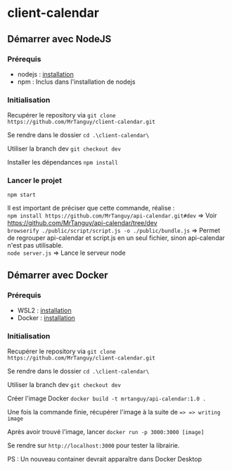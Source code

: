# client-calendar

## Démarrer avec NodeJS

### Prérequis

- nodejs : [installation](https://nodejs.org/en/download)
- npm : Inclus dans l'installation de nodejs

### Initialisation 

Recupérer le repository via `git clone https://github.com/MrTanguy/client-calendar.git`

Se rendre dans le dossier `cd .\client-calendar\`

Utiliser la branch dev `git checkout dev`

Installer les dépendances `npm install`

### Lancer le projet

`npm start`

Il est important de préciser que cette commande, réalise : <br />
`npm install https://github.com/MrTanguy/api-calendar.git#dev` => Voir https://github.com/MrTanguy/api-calendar/tree/dev <br />
`browserify ./public/script/script.js -o ./public/bundle.js` => Permet de regrouper api-calendar et script.js en un seul fichier, sinon api-calendar n'est pas utilisable. <br />
`node server.js` => Lance le serveur node <br />

## Démarrer avec Docker

### Prérequis

- WSL2 : [installation](https://learn.microsoft.com/fr-fr/windows/wsl/install)
- Docker : [installation](https://www.docker.com/products/docker-desktop/)


### Initialisation 

Recupérer le repository via `git clone https://github.com/MrTanguy/client-calendar.git`

Se rendre dans le dossier `cd .\client-calendar\`

Utiliser la branch dev `git checkout dev`

Créer l'image Docker `docker build -t mrtanguy/api-calendar:1.0 .`

Une fois la commande finie, récupérer l'image à la suite de `=> => writing image` 

Après avoir trouvé l'image, lancer `docker run -p 3000:3000 [image]`

Se rendre sur `http://localhost:3000` pour tester la librairie.

PS : Un nouveau container devrait apparaître dans Docker Desktop


